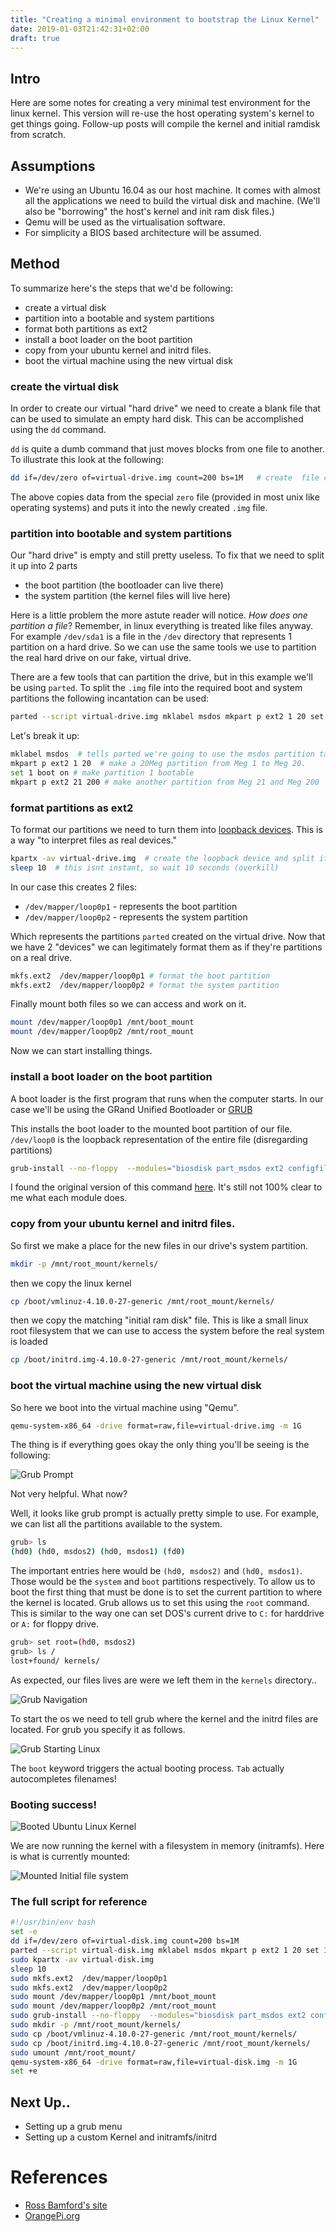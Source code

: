 ```yaml
---
title: "Creating a minimal environment to bootstrap the Linux Kernel"
date: 2019-01-03T21:42:31+02:00
draft: true
---
```


## Intro
Here are some notes for creating a very minimal test environment for the linux kernel. This version will re-use the host operating system's kernel to get things going. Follow-up posts will compile the kernel and initial ramdisk from scratch.

## Assumptions
- We're using an Ubuntu 16.04 as our host machine. It comes with almost all the applications we need to build the virtual disk and machine. (We'll also be "borrowing" the host's kernel and init ram disk files.)
- Qemu will be used as the virtualisation software.
- For simplicity a BIOS based architecture will be assumed.

## Method
To summarize here's the steps that we'd be following:

- create a virtual disk
- partition into a bootable and system partitions
- format both partitions as ext2
- install a boot loader on the boot partition
- copy from your ubuntu kernel and initrd files.
- boot the virtual machine using the new virtual disk

### create the virtual disk
In order to create our virtual "hard drive" we need to create a blank file that can be used to simulate an empty hard disk. This can be accomplished using the `dd` command. 

`dd` is quite a dumb command that just moves blocks from one file to another. To illustrate this look at the following:
```bash
dd if=/dev/zero of=virtual-drive.img count=200 bs=1M   # create  file called "virtual-drive.img" that is 200Mbytes big
```
The above copies data from the special `zero` file (provided in most unix like operating systems) and puts it into the newly created `.img` file.

### partition into bootable and system partitions
Our "hard drive" is empty and still pretty useless. To fix that we need to split it up into 2 parts

- the boot partition (the bootloader can live there)
- the system partition (the kernel files will live here)

Here is a little problem the more astute reader will notice. _How does one partition a file_? Remember, in linux everything is treated like files anyway. For example `/dev/sda1` is a file in the `/dev` directory that represents 1 partition on a hard drive. So we can use the same tools we use to partition the real hard drive on our fake, virtual drive.

There are a few tools that can partition the drive, but in this example we'll be using `parted`. To split the `.img` file into the required boot and system partitions the following incantation can be used:
```bash
parted --script virtual-drive.img mklabel msdos mkpart p ext2 1 20 set 1 boot on mkpart p ext2 21 200
```

Let's break it up:
```bash
mklabel msdos  # tells parted we're going to use the msdos partition table scheme. This is a legacy thing as far as I understand it.
mkpart p ext2 1 20  # make a 20Meg partition from Meg 1 to Meg 20.
set 1 boot on # make partition 1 bootable
mkpart p ext2 21 200 # make another partition from Meg 21 and Meg 200 
```

### format partitions as ext2
To format our partitions we need to turn them into [loopback devices](https://wiki.osdev.org/Loopback_Device). This is a way "to interpret files as real devices."

```bash
kpartx -av virtual-drive.img  # create the loopback device and split it over 2 partitions (kpartx splits it up for you)
sleep 10  # this isnt instant, so wait 10 seconds (overkill)
```
In our case this creates 2 files:

- `/dev/mapper/loop0p1` - represents the boot partition
- `/dev/mapper/loop0p2` - represents the system partition

Which represents the partitions `parted` created on the virtual drive. Now that we have 2 "devices" we can legitimately format them as if they're partitions on a real drive.
```bash
mkfs.ext2  /dev/mapper/loop0p1 # format the boot partition
mkfs.ext2  /dev/mapper/loop0p2 # format the system partition
```
Finally mount both files so we can access and work on it.
```bash
mount /dev/mapper/loop0p1 /mnt/boot_mount 
mount /dev/mapper/loop0p2 /mnt/root_mount
```
Now we can start installing things.

### install a boot loader on the boot partition
A boot loader is the first program that runs when the computer starts. In our case we'll be using the GRand Unified Bootloader or [GRUB](https://www.gnu.org/software/grub/)

This installs the boot loader to the mounted boot partition of our file. `/dev/loop0` is the loopback representation of the entire file (disregarding partitions)
```bash
grub-install --no-floppy  --modules="biosdisk part_msdos ext2 configfile normal multiboot" --root-directory=/mnt/boot_mount/ /dev/loop0
```
I found the original version of this command [here](https://roscopeco.com/2013/08/12/creating-a-bootable-hard-disk-image-with-grub2/). It's still not 100% clear to me what each module does.

### copy from your ubuntu kernel and initrd files.
So first we make a place for the new files in our drive's system partition.
```bash
mkdir -p /mnt/root_mount/kernels/
```
then we copy the linux kernel
```bash
cp /boot/vmlinuz-4.10.0-27-generic /mnt/root_mount/kernels/
```
then we copy the matching "initial ram disk" file. This is like a small linux root filesystem that we can use to access the system before the real system is loaded
```bash
cp /boot/initrd.img-4.10.0-27-generic /mnt/root_mount/kernels/
```

### boot the virtual machine using the new virtual disk
So here we boot into the virtual machine using "Qemu".
```bash
qemu-system-x86_64 -drive format=raw,file=virtual-drive.img -m 1G
```
The thing is if everything goes okay the only thing you'll be seeing is the following:

![Grub Prompt](/grub-init.png)

Not very helpful. What now?

Well, it looks like grub prompt is actually pretty simple to use. For example, we can list all the partitions available to the system.
```bash
grub> ls 
(hd0) (hd0, msdos2) (hd0, msdos1) (fd0)
```
The important entries here would be `(hd0, msdos2)` and `(hd0, msdos1)`. Those would be the `system` and `boot` partitions respectively. To allow us to boot the first thing that must be done is to set the current partition to where the kernel is located. Grub allows us to set this using the `root` command. This is similar to the way one can set DOS's current drive to `C:` for harddrive or `A:` for floppy drive.

```bash
grub> set root=(hd0, msdos2)
grub> ls /
lost+found/ kernels/
```
As expected, our files lives are were we left them in the `kernels` directory..

![Grub Navigation](/grub-navigate.png)

To start the os we need to tell grub where the kernel and the initrd files are located. For grub you specify it as follows.

![Grub Starting Linux](/grub-start-os.png)

The `boot` keyword triggers the actual booting process. `Tab` actually autocompletes filenames!

### Booting success!

![Booted Ubuntu Linux Kernel](/itworked.png)

We are now running the kernel with a filesystem in memory (initramfs). Here is what is currently mounted:

![Mounted Initial file system](/initramfs-mount.png)

### The full script for reference

```bash
#!/usr/bin/env bash
set -e
dd if=/dev/zero of=virtual-disk.img count=200 bs=1M
parted --script virtual-disk.img mklabel msdos mkpart p ext2 1 20 set 1 boot on mkpart p ext2 21 200
sudo kpartx -av virtual-disk.img
sleep 10
sudo mkfs.ext2  /dev/mapper/loop0p1
sudo mkfs.ext2  /dev/mapper/loop0p2
sudo mount /dev/mapper/loop0p1 /mnt/boot_mount
sudo mount /dev/mapper/loop0p2 /mnt/root_mount
sudo grub-install --no-floppy  --modules="biosdisk part_msdos ext2 configfile normal multiboot" --root-directory=/mnt/boot_mount/ /dev/loop0
sudo mkdir -p /mnt/root_mount/kernels/
sudo cp /boot/vmlinuz-4.10.0-27-generic /mnt/root_mount/kernels/
sudo cp /boot/initrd.img-4.10.0-27-generic /mnt/root_mount/kernels/
sudo umount /mnt/root_mount/
qemu-system-x86_64 -drive format=raw,file=virtual-disk.img -m 1G
set +e

```

## Next Up..

- Setting up a grub menu
- Setting up a custom Kernel and initramfs/initrd

# References

- [Ross Bamford's site](https://roscopeco.com/2013/08/12/creating-a-bootable-hard-disk-image-with-grub2/)
- [OrangePi.org](http://www.orangepi.org/Docs/Makingabootable.html)
